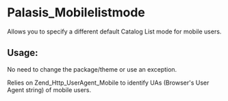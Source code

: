 Palasis_Mobilelistmode
=====================

Allows you to specify a different default Catalog List mode for mobile users.

Usage:
-----
No need to change the package/theme or use an exception.

Relies on Zend_Http_UserAgent_Mobile to identify UAs (Browser's User Agent string) of mobile users.
